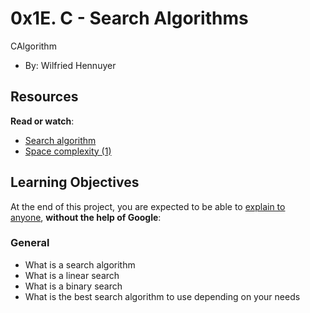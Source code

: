 0x1E. C - Search Algorithms
===========================

CAlgorithm

-   By: Wilfried Hennuyer

Resources
---------

**Read or watch**:

-   [Search algorithm](https://intranet.alxswe.com/rltoken/ap2kuRv8qrUMyQ0-MY3EXw "Search algorithm")
-   [Space complexity (1)](https://intranet.alxswe.com/rltoken/QK9ENdoTyqGs0d4_M3XE3g "Space complexity (1)")

Learning Objectives
-------------------

At the end of this project, you are expected to be able to [explain to anyone](https://intranet.alxswe.com/rltoken/i0Ru9NIvGBHVAlsg7w5vVg "explain to anyone"), **without the help of Google**:

### General

-   What is a search algorithm
-   What is a linear search
-   What is a binary search
-   What is the best search algorithm to use depending on your needs
